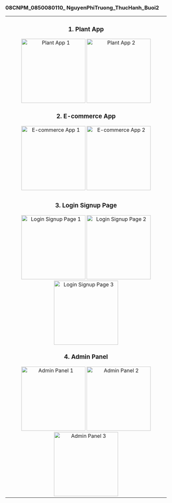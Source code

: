 ### 08CNPM_0850080110_ NguyenPhiTruong_ThucHanh_Buoi2

<div align="center">

<table>
<tr>
<td align="center">

### 1. Plant App
<img src="https://github.com/nptruong01/Flutter_ThucHanh_Buoi2/assets/113322089/2a5d9729-42a1-4b71-b277-08de928f5cfa.png" alt="Plant App 1" width="200"/>
<img src="https://github.com/nptruong01/Flutter_ThucHanh_Buoi2/assets/113322089/74e57d93-511d-4fd8-ba1a-c843066da75f.png" alt="Plant App 2" width="200"/>

### 2. E-commerce App
<img src="https://github.com/nptruong01/Flutter_ThucHanh_Buoi2/assets/113322089/51f77ba2-614d-4cf3-beff-ecc309c64011.png" alt="E-commerce App 1" width="200"/>
<img src="https://github.com/nptruong01/Flutter_ThucHanh_Buoi2/assets/113322089/715a4d9c-300b-4f78-86b6-5482ec1743e1.png" alt="E-commerce App 2" width="200"/>

</td>
</tr>
<tr>
<td align="center">

### 3. Login Signup Page
<img src="https://github.com/nptruong01/Flutter_ThucHanh_Buoi2/assets/113322089/515f8e08-5921-46a8-a086-5f7a5b792566.png" alt="Login Signup Page 1" width="200"/>
<img src="https://github.com/nptruong01/Flutter_ThucHanh_Buoi2/assets/113322089/98cf1487-e132-4f5a-baa6-5b8531a5bc35.png" alt="Login Signup Page 2" width="200"/>
<img src="https://github.com/nptruong01/Flutter_ThucHanh_Buoi2/assets/113322089/80707e92-7ff7-4264-b692-27cd449303c3.png" alt="Login Signup Page 3" width="200"/>

### 4. Admin Panel
<img src="https://github.com/nptruong01/Flutter_ThucHanh_Buoi2/assets/113322089/20c73ba3-18e5-4f03-a4cd-ad5719c9867d.png" alt="Admin Panel 1" width="200"/>
<img src="https://github.com/nptruong01/Flutter_ThucHanh_Buoi2/assets/113322089/42e0b5ca-2ad9-4ef8-9c9c-3b279187a18e.png" alt="Admin Panel 2" width="200"/>
<img src="https://github.com/nptruong01/Flutter_ThucHanh_Buoi2/assets/113322089/cc060ab4-96ce-4a2e-a397-cb339dbc16d2.png" alt="Admin Panel 3" width="200"/>

</td>
</tr>
</table>

</div>

